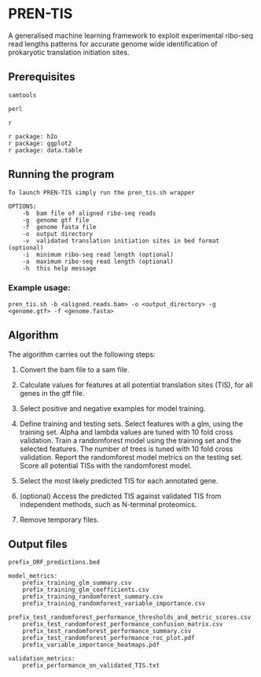 # PREN-TIS

A generalised machine learning framework to exploit experimental ribo-seq read lengths patterns for accurate genome wide identification of prokaryotic translation initiation sites.

## Prerequisites

```
samtools

perl

r

r package: h2o 
r package: ggplot2
r package: data.table
```

## Running the program 

```
To launch PREN-TIS simply run the pren_tis.sh wrapper

OPTIONS:
    -b  bam file of aligned ribo-seq reads
    -g  genome gtf file
    -f  genome fasta file
    -o  output directory
    -v  validated translation initiation sites in bed format (optional)
    -i  minimum ribo-seq read length (optional)
    -a  maximum ribo-seq read length (optional)
    -h  this help message
```
### Example usage:

```
pren_tis.sh -b <aligned.reads.bam> -o <output_directory> -g <genome.gtf> -f <genome.fasta>
```

## Algorithm

The algorithm carries out the following steps:

1) Convert the bam file to a sam file.

2) Calculate values for features at all potential translation sites (TIS), for all genes in the gtf file.

3) Select positive and negative examples for model training.

4) Define training and testing sets.
   Select features with a glm, using the training set. Alpha and lambda values are tuned with 10 fold cross validation.
   Train a randomforest model using the training set and the selected features. The number of trees is tuned with 10 fold cross validation. 
   Report the randomforest model metrics on the testing set. 
   Score all potential TISs with the randomforest model.

5) Select the most likely predicted TIS for each annotated gene.

6) (optional) Access the predicted TIS against validated TIS from independent methods, such as N-terminal proteomics.

7) Remove temporary files.

## Output files

```
prefix_ORF_predictions.bed

model_metrics:
    prefix_training_glm_summary.csv 
    prefix_training_glm_coefficients.csv 
    prefix_training_randomforest_summary.csv 
    prefix_training_randomforest_variable_importance.csv 
    prefix_test_randomforest_performance_thresholds_and_metric_scores.csv 
    prefix_test_randomforest_performance_confusion_matrix.csv 
    prefix_test_randomforest_performance_summary.csv 
    prefix_test_randomforest_performance_roc_plot.pdf 
    prefix_variable_importance_heatmaps.pdf

validation_metrics:
    prefix_performance_on_validated_TIS.txt
```
